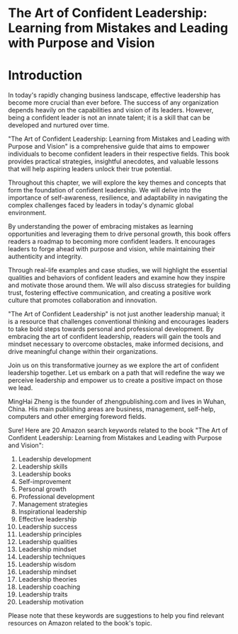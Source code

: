 # The Art of Confident Leadership: Learning from Mistakes and Leading with Purpose and Vision

# Introduction

In today's rapidly changing business landscape, effective leadership has become more crucial than ever before. The success of any organization depends heavily on the capabilities and vision of its leaders. However, being a confident leader is not an innate talent; it is a skill that can be developed and nurtured over time.

"The Art of Confident Leadership: Learning from Mistakes and Leading with Purpose and Vision" is a comprehensive guide that aims to empower individuals to become confident leaders in their respective fields. This book provides practical strategies, insightful anecdotes, and valuable lessons that will help aspiring leaders unlock their true potential.

Throughout this chapter, we will explore the key themes and concepts that form the foundation of confident leadership. We will delve into the importance of self-awareness, resilience, and adaptability in navigating the complex challenges faced by leaders in today's dynamic global environment.

By understanding the power of embracing mistakes as learning opportunities and leveraging them to drive personal growth, this book offers readers a roadmap to becoming more confident leaders. It encourages leaders to forge ahead with purpose and vision, while maintaining their authenticity and integrity.

Through real-life examples and case studies, we will highlight the essential qualities and behaviors of confident leaders and examine how they inspire and motivate those around them. We will also discuss strategies for building trust, fostering effective communication, and creating a positive work culture that promotes collaboration and innovation.

"The Art of Confident Leadership" is not just another leadership manual; it is a resource that challenges conventional thinking and encourages leaders to take bold steps towards personal and professional development. By embracing the art of confident leadership, readers will gain the tools and mindset necessary to overcome obstacles, make informed decisions, and drive meaningful change within their organizations.

Join us on this transformative journey as we explore the art of confident leadership together. Let us embark on a path that will redefine the way we perceive leadership and empower us to create a positive impact on those we lead.

MingHai Zheng is the founder of zhengpublishing.com and lives in Wuhan, China. His main publishing areas are business, management, self-help, computers and other emerging foreword fields.



Sure! Here are 20 Amazon search keywords related to the book "The Art of Confident Leadership: Learning from Mistakes and Leading with Purpose and Vision":

1. Leadership development
2. Leadership skills
3. Leadership books
4. Self-improvement
5. Personal growth
6. Professional development
7. Management strategies
8. Inspirational leadership
9. Effective leadership
10. Leadership success
11. Leadership principles
12. Leadership qualities
13. Leadership mindset
14. Leadership techniques
15. Leadership wisdom
16. Leadership mindset
17. Leadership theories
18. Leadership coaching
19. Leadership traits
20. Leadership motivation

Please note that these keywords are suggestions to help you find relevant resources on Amazon related to the book's topic.


